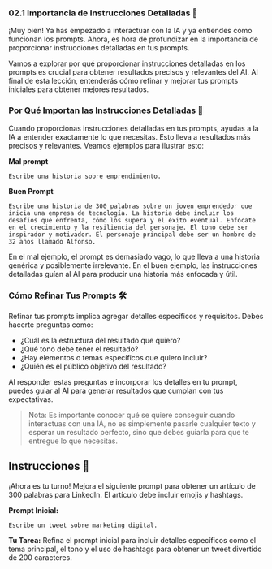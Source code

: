 ### 02.1 Importancia de Instrucciones Detalladas 📝

¡Muy bien! Ya has empezado a interactuar con la IA y ya entiendes cómo funcionan los prompts. Ahora, es hora de profundizar en la importancia de proporcionar instrucciones detalladas en tus prompts.

Vamos a explorar por qué proporcionar instrucciones detalladas en los prompts es crucial para obtener resultados precisos y relevantes del AI. Al final de esta lección, entenderás cómo refinar y mejorar tus prompts iniciales para obtener mejores resultados.

### Por Qué Importan las Instrucciones Detalladas 🤔

Cuando proporcionas instrucciones detalladas en tus prompts, ayudas a la IA a entender exactamente lo que necesitas. Esto lleva a resultados más precisos y relevantes. Veamos ejemplos para ilustrar esto:

**Mal prompt**
```
Escribe una historia sobre emprendimiento.
```

**Buen Prompt**
```
Escribe una historia de 300 palabras sobre un joven emprendedor que inicia una empresa de tecnología. La historia debe incluir los desafíos que enfrenta, cómo los supera y el éxito eventual. Enfócate en el crecimiento y la resiliencia del personaje. El tono debe ser inspirador y motivador. El personaje principal debe ser un hombre de 32 años llamado Alfonso.
```

En el mal ejemplo, el prompt es demasiado vago, lo que lleva a una historia genérica y posiblemente irrelevante. En el buen ejemplo, las instrucciones detalladas guían al AI para producir una historia más enfocada y útil.

### Cómo Refinar Tus Prompts 🛠️

Refinar tus prompts implica agregar detalles específicos y requisitos. Debes hacerte preguntas como:

- ¿Cuál es la estructura del resultado que quiero?
- ¿Qué tono debe tener el resultado?
- ¿Hay elementos o temas específicos que quiero incluir?
- ¿Quién es el público objetivo del resultado?

Al responder estas preguntas e incorporar los detalles en tu prompt, puedes guiar al AI para generar resultados que cumplan con tus expectativas. 

> Nota: Es importante conocer qué se quiere conseguir cuando interactuas con una IA, no es simplemente pasarle cualquier texto y esperar un resultado perfecto, sino que debes guiarla para que te entregue lo que necesitas.

## Instrucciones 📌

¡Ahora es tu turno! Mejora el siguiente prompt para obtener un artículo de 300 palabras para LinkedIn. El artículo debe incluir emojis y hashtags.

**Prompt Inicial:**
```
Escribe un tweet sobre marketing digital.
```

**Tu Tarea:**
Refina el prompt inicial para incluir detalles específicos como el tema principal, el tono y el uso de hashtags para obtener un tweet divertido de 200 caracteres.